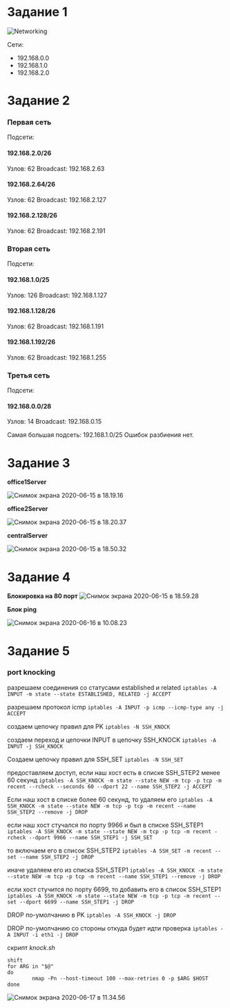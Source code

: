 # Задание 1

![Networking](https://tva1.sinaimg.cn/large/007S8ZIlgy1gftdo5romtj30w40k4ab6.jpg)

Сети:

- 192.168.0.0
- 192.168.1.0
- 192.168.2.0

# Задание 2

### Первая сеть

Подсети:

#### 192.168.2.0/26

Узлов: 62 Broadcast: 192.168.2.63

#### 192.168.2.64/26

Узлов: 62 Broadcast: 192.168.2.127

#### 192.168.2.128/26

Узлов: 62 Broadcast: 192.168.2.191

### Вторая сеть

Подсети:

#### 192.168.1.0/25

Узлов: 126 Broadcast: 192.168.1.127

#### 192.168.1.128/26

Узлов: 62 Broadcast: 192.168.1.191

#### 192.168.1.192/26

Узлов: 62 Broadcast: 192.168.1.255

### Третья сеть

Подсети:

#### 192.168.0.0/28

Узлов: 14 Broadcast: 192.168.0.15

Самая большая подсеть: 192.168.1.0/25 Ошибок разбиения нет.



# Задание 3

**office1Server**

![Снимок экрана 2020-06-15 в 18.19.16](https://tva1.sinaimg.cn/large/007S8ZIlgy1gftdvu254nj30v609safi.jpg)

**office2Server**

![Снимок экрана 2020-06-15 в 18.20.37](https://tva1.sinaimg.cn/large/007S8ZIlgy1gftdx8jkd9j30v609k79o.jpg)

**centralServer**

![Снимок экрана 2020-06-15 в 18.50.32](https://tva1.sinaimg.cn/large/007S8ZIlgy1gftesdf7zuj30v60ecwmg.jpg)

# Задание 4

**Блокировка на 80 порт**
![Снимок экрана 2020-06-15 в 18.59.28](https://tva1.sinaimg.cn/large/007S8ZIlgy1gftflxgw9vj30v20aktd0.jpg)

**Блок ping**

![Снимок экрана 2020-06-16 в 10.08.23](https://tva1.sinaimg.cn/large/007S8ZIlgy1gfu5bgvht7j31nw0u07wh.jpg)

# Задание 5

### port knocking

разрешаем соединения со статусами established и related 
`iptables -A INPUT -m state --state ESTABLISHED, RELATED -j ACCEPT`

разрешаем протокол icmp
`iptables -A INPUT -p icmp --icmp-type any -j ACCEPT`

создаем цепочку правил для PK
`iptables -N SSH_KNOCK`

создаем переход и цепочки INPUT в цепочку SSH_KNOCK
`iptables -A INPUT -j SSH_KNOCK`

Создаем цепочку правил для SSH_SET
`iptables -N SSH_SET`

предоставляем доступ, если наш хост есть в списке SSH_STEP2 менее 60 секунд
`iptables -A SSH_KNOCK -m state --state NEW -m tcp -p tcp -m recent --rcheck --seconds 60 --dport 22 --name SSH_STEP2 -j ACCEPT`

Если наш хост в списке более 60 секунд, то удаляем его
`iptables -A SSH_KNOCK -m state --state NEW -m tcp -p tcp -m recent --name SSH_STEP2 --remove -j DROP`

если наш хост стучался по порту 9966 и был в списке SSH_STEP1
`iptables -A SSH_KNOCK -m state --state NEW -m tcp -p tcp -m recent -rcheck --dport 9966 --name SSH_STEP1 -j SSH_SET`

то включаем его в список SSH_STEP2
`iptables -A SSH_SET -m recent --set --name SSH_STEP2 -j DROP`

иначе удаляем его из списка SSH_STEP1
`iptables -A SSH_KNOCK -m state --state NEW -m tcp -p tcp -m recent --name SSH_STEP1 --remove -j DROP`

если хост стучится по порту 6699, то добавить его в список SSH_STEP1
`iptables -A SSH_KNOCK -m state --state NEW -m tcp -p tcp -m recent --set --dport 6699 --name SSH_STEP1 -j DROP`

DROP по-умолчанию в PK
`iptables -A SSH_KNOCK -j DROP`

DROP по-умолчанию со стороны откуда будет идти проверка
`iptables -A INPUT -i eth1 -j DROP`



скрипт *knock.sh*

```HOST=$1
shift
for ARG in "$@"
do
		nmap -Pn --host-timeout 100 --max-retries 0 -p $ARG $HOST
done
```

![Снимок экрана 2020-06-17 в 11.34.56](https://tva1.sinaimg.cn/large/007S8ZIlgy1gfvdfu7loij30yu0ludsx.jpg)